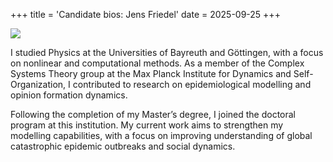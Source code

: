 +++ title = 'Candidate bios: Jens Friedel' date = 2025-09-25 +++

![](/ddes-te/static/img/Jens_Friedel_profile.png)

I studied Physics at the Universities of Bayreuth and Göttingen, with a focus on nonlinear and computational methods. As a member of the Complex Systems Theory group at the Max Planck Institute for Dynamics and Self-Organization, I contributed to research on epidemiological modelling and opinion formation dynamics.

Following the completion of my Master’s degree, I joined the doctoral program at this institution. My current work aims to strengthen my modelling capabilities, with a focus on improving understanding of global catastrophic epidemic outbreaks and social dynamics.

